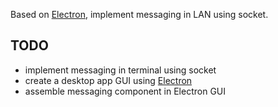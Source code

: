 Based on [Electron](https://github.com/electron/electron), implement messaging in LAN using socket.

## TODO

- implement messaging in terminal using socket
- create a desktop app GUI using [Electron](https://github.com/electron/electron)
- assemble messaging component in Electron GUI